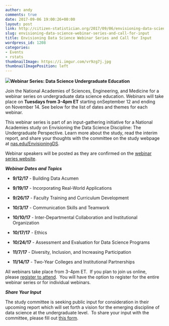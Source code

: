 ```yaml
---
author: andy
comments: true
date: 2017-09-06 19:00:26+00:00
layout: post
link: http://citizen-statistician.org/2017/09/06/envisioning-data-science-webinar-series-and-call-for-input/
slug: envisioning-data-science-webinar-series-and-call-for-input
title: Envisioning Data Science Webinar Series and Call for Input
wordpress_id: 1208
categories:
- Events
- rstats
thumbnailImage: https://i.imgur.com/vr9zg7j.jpg
thumbnailImagePosition: left
---
```


**[![](http://citizen-statistician.org/wp-content/uploads/2017/09/unnamed.jpg)](http://citizen-statistician.org/2017/09/06/envisioning-data-science-webinar-series-and-call-for-input/unnamed/)Webinar Series: Data Science Undergraduate Education**

Join the National Academies of Sciences, Engineering, and Medicine for a webinar series on undergraduate data science education. Webinars will take place on **Tuesdays from 3-4pm ET** starting onSeptember 12 and ending on November 14. See below for the list of dates and themes for each webinar.

This webinar series is part of an input-gathering initiative for a National Academies study on Envisioning the Data Science Discipline: The Undergraduate Perspective. Learn more about the study, read the interim report, and share your thoughts with the committee on the study webpage at [nas.edu/EnvisioningDS](http://nas.edu/EnvisioningDS).

Webinar speakers will be posted as they are confirmed on the [webinar series website](http://sites.nationalacademies.org/cstb/CSTB_181242).

**_Webinar Dates and Topics_**



 	
  * **9/12/17** - Building Data Acumen

 	
  * **9/19/17** - Incorporating Real-World Applications

 	
  * **9/26/17** - Faculty Training and Curriculum Development

 	
  * **10/3/17** - Communication Skills and Teamwork

 	
  * **10/10/17** - Inter-Departmental Collaboration and Institutional Organization

 	
  * **10/17/17** - Ethics

 	
  * **10/24/17** - Assessment and Evaluation for Data Science Programs

 	
  * **11/7/17** - Diversity, Inclusion, and Increasing Participation

 	
  * **11/14/17** - Two-Year Colleges and Institutional Partnerships


All webinars take place from 3-4pm ET.  If you plan to join us online, please [register to attend](http://envisioningds.eventbrite.com/).  You will have the option to register for the entire webinar series or for individual webinars.


**_Share Your Input_**

The study committee is seeking public input for consideration in their upcoming report which will set forth a vision for the emerging discipline of data science at the undergraduate level.  To share your input with the committee, please fill out [this form](https://goo.gl/forms/IUcm5HPXD7VLL9wa2).
